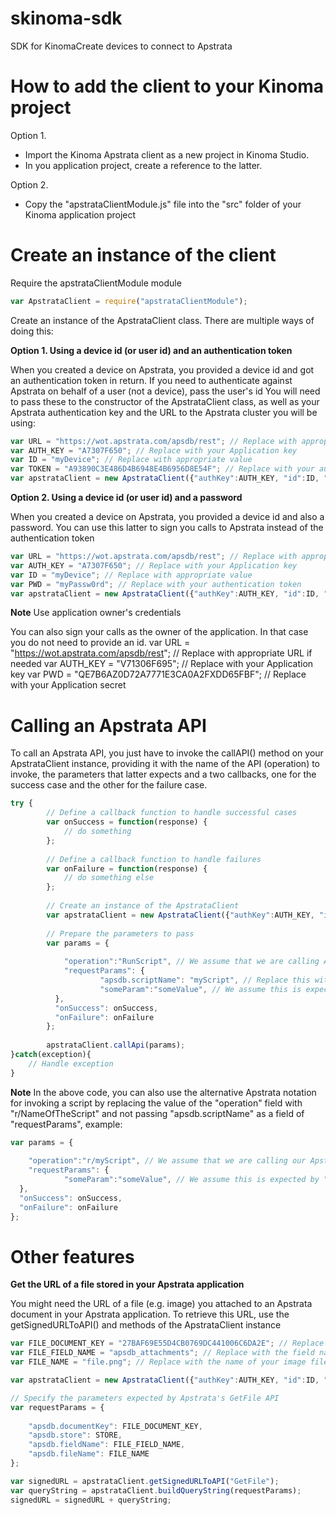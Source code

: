 skinoma-sdk
==========

SDK for KinomaCreate devices to connect to Apstrata

How to add the client to your Kinoma project
============================================

Option 1.  
* Import the Kinoma Apstrata client as a new project in Kinoma Studio. 
* In you application project, create a reference to the latter.

Option 2.
* Copy the "apstrataClientModule.js" file into the "src" folder of your Kinoma application project

Create an instance of the client
================================

Require the apstrataClientModule module

```javascript
var ApstrataClient = require("apstrataClientModule");
```
Create an instance of the ApstrataClient class. There are multiple ways of doing this:


**Option 1. Using a device id (or user id) and an authentication token**

When you created a device on Apstrata, you provided a device id and got an authentication token in return.
If you need to authenticate against Apstrata on behalf of a user (not a device), pass the user's id
You will need to pass these to the constructor of the ApstrataClient class, as well as your Apstrata authentication
key and the URL to the Apstrata cluster you will be using:

```javascript
var URL = "https://wot.apstrata.com/apsdb/rest"; // Replace with appropriate URL if needed
var AUTH_KEY = "A7307F650"; // Replace with your Application key
var ID = "myDevice"; // Replace with appropriate value
var TOKEN = "A93890C3E486D4B6948E4B6956D8E54F"; // Replace with your authentication token
var apstrataClient = new ApstrataClient({"authKey":AUTH_KEY, "id":ID, "token":TOKEN, "url":URL});
```

**Option 2. Using a device id (or user id) and a password**

When you created a device on Apstrata, you provided a device id and also a password. You can use this latter
to sign you calls to Apstrata instead of the authentication token

```javascript
var URL = "https://wot.apstrata.com/apsdb/rest"; // Replace with appropriate URL if needed
var AUTH_KEY = "A7307F650"; // Replace with your Application key
var ID = "myDevice"; // Replace with appropriate value
var PWD = "myPassw0rd"; // Replace with your authentication token
var apstrataClient = new ApstrataClient({"authKey":AUTH_KEY, "id":ID, "password":PWD, "url":URL});
```

**Note** Use application owner's credentials

You can also sign your calls as the owner of the application. In that case you do not need to provide an id.
var URL = "https://wot.apstrata.com/apsdb/rest"; // Replace with appropriate URL if needed
var AUTH_KEY = "V71306F695"; // Replace with your Application key
var PWD = "QE7B6AZ0D72A7771E3CA0A2FXDD65FBF"; // Replace with your Application secret


Calling an Apstrata API
======================

To call an Apstrata API, you just have to invoke the callAPI() method on your ApstrataClient instance, providing it with the name of the API (operation) to invoke, the parameters that latter expects and a two callbacks, one for the success case and the other for the failure case.

```javascript
try {
        // Define a callback function to handle successful cases
    	var onSuccess = function(response) {
			// do something
		};
			     
		// Define a callback function to handle failures     
		var onFailure = function(response) {
			// do something else    
		};
		        
		// Create an instance of the ApstrataClient   
		var apstrataClient = new ApstrataClient({"authKey":AUTH_KEY, "id":ID, "token":TOKEN, "url":URL});
	      
		// Prepare the parameters to pass
		var params = {
	            	
			"operation":"RunScript", // We assume that we are calling Apstrata's RunScript API
			"requestParams": {
					"apsdb.scriptName": "myScript", // Replace this with the name of one of your Apstrata scripts 
					"someParam":"someValue", // We assume this is expected by "myScript"
		  },
		  "onSuccess": onSuccess,
		  "onFailure": onFailure
	    };
	            	
	    apstrataClient.callApi(params);
}catch(exception){
  	// Handle exception
}
```
**Note** In the above code, you can also use the alternative Apstrata notation for invoking a script by replacing
the value of the "operation" field with "r/NameOfTheScript" and not passing "apsdb.scriptName" as a field of 
"requestParams", example:

```javascript
var params = {
        	
	"operation":"r/myScript", // We assume that we are calling our Apstrata script called myScript
	"requestParams": { 
			"someParam":"someValue", // We assume this is expected by "myScript"
  },
  "onSuccess": onSuccess,
  "onFailure": onFailure
};
```

Other features
==============

**Get the URL of a file stored in your Apstrata application**

You might need the URL of a file (e.g. image) you attached to an Apstrata document in your Apstrata application. To retrieve this URL, use the getSignedURLToAPI() and methods of the ApstrataClient instance

```javascript
var FILE_DOCUMENT_KEY = "27BAF69E55D4CB0769DC441006C6DA2E"; // Replace with the key (identifier) of your document
var FILE_FIELD_NAME = "apsdb_attachments"; // Replace with the field name that holds the image file
var FILE_NAME = "file.png"; // Replace with the name of your image file

var apstrataClient = new ApstrataClient({"authKey":AUTH_KEY, "id":ID, "password":PWD, "url":URL});

// Specify the parameters expected by Apstrata's GetFile API
var requestParams = {
	
	"apsdb.documentKey": FILE_DOCUMENT_KEY,
	"apsdb.store": STORE,
	"apsdb.fieldName": FILE_FIELD_NAME,
	"apsdb.fileName": FILE_NAME
};

var signedURL = apstrataClient.getSignedURLToAPI("GetFile");
var queryString = apstrataClient.buildQueryString(requestParams);
signedURL = signedURL + queryString;
```


